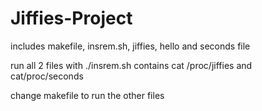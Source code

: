 # Jiffies-Project
includes makefile, insrem.sh, jiffies, hello and seconds file

run all 2 files with ./insrem.sh
contains cat /proc/jiffies and
cat/proc/seconds

change makefile to run the other files
